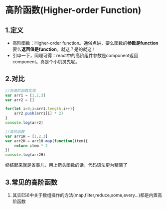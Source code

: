 # 高阶函数(Higher-order Function)

## 1.定义

- 高阶函数：Higher-order function。通俗点讲，要么函数的**参数是function**要么**返回值是function**。就这？是的就这！
- 引申一下，同理可得：react中的高阶组件参数是component返回component。真是个小机灵鬼呢。

## 2.对比

```js
//非高阶函数实现
var arr1 = [1,2,3]
var arr2 = []

for(let i=0;i<arr1.length;i++){
    arr2.push(arr1[i] * 2)
}
console.log(arr2)

//高阶函数
var arr1H = [1,2,3]
var arr2H = arr1H.map(function(item){
    return item * 2
})
console.log(arr2H)
```

终结起来就是省事儿，用上箭头函数的话，代码语法更为精简了

## 3.常见的高阶函数

1. 其实ES6中关于数组操作的方法(map,filter,reduce,some,every...)都是内置高阶函数